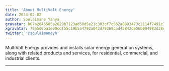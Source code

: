 ```yaml
---
title: 'About MultiVolt Energy'
date: 2024-02-02
author: Soulaimane Yahya
gravatar: b07a2846505a2629b7123ad50d5e21c303cf7c562a8893473c2114f7491c7796
xgravatar: 79a5d0ba1e00cdf55c19b5a4792a043d79369cad45842de56b004983d38c504e
twitter: '@soulaimaneyh'
---
```


MultiVolt Energy provides and installs solar energy generation systems, along with related products and services, for residential, commercial, and industrial clients.

---
